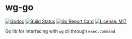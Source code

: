 # wg-go

[![Godoc](https://godoc.org/github.com/seankhliao/go-wg?status.svg&style=flat-square)](http://godoc.org/github.com/seankhliao/go-wg)
[![Build Status](https://travis-ci.org/seankhliao/go-wg.svg?branch=master&style=flat-square)](https://travis-ci.org/seankhliao/go-wg)
[![Go Report Card](https://goreportcard.com/badge/github.com/seankhliao/go-wg?style=flat-square)](https://goreportcard.com/report/github.com/seankhliao/go-wg)
[![License: MIT](https://img.shields.io/badge/License-MIT-blue.svg?longCache=true&style=flat-square)](LICENSE)

Go lib for interfacing with `wg` cli through `exec.Command`
